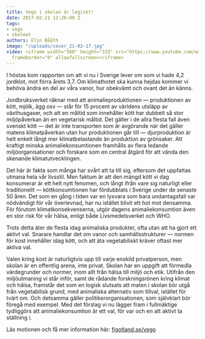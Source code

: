```yaml
---
title: Vego i skolan är logiskt!
date: 2017-02-21 12:26:00 Z
tags:
- vego
- skolmat
authors: Elin Bååth
image: "/uploads/cover_21-02-17.jpg"
video: <iframe width="560" height="315" src="https://www.youtube.com/embed/9Oe-StX1Fvs"
  frameborder="0" allowfullscreen></iframe>
---
```


I höstas kom rapporten om att vi nu i Sverige lever om som vi hade 4,2 jordklot, mot förra årets 3,7. Om klimathotet ska kunna hejdas kommer vi behöva ändra en del av våra vanor, hur obekvämt och ovant det än känns.

Jordbruksverket räknar med att animalieproduktionen — produktionen av kött, mjölk, ägg osv — står för 15 procent av världens utsläpp av växthusgaser, och att en måltid som innehåller kött har dubbelt så stor miljöpåverkan än en vegetarisk måltid. Det gäller i de allra flesta fall även svenskt kött — det är inte transporten som är avgörande när det gäller matens klimatpåverkan utan hur produktionen går till — djurproduktion är helt enkelt långt mer klimatbelastande än produktion av grönsaker. Att kraftigt minska animaliekonsumtionen framhålls av flera ledande miljöorganisationer och forskare som en central åtgärd för att vända den skenande klimatutvecklingen.

Det här är fakta som många har svårt att ta till sig, eftersom det uppfattas utmana hela vår livsstil. Men faktum är att den mängd kött vi dag konsumerar är ett helt nytt fenomen, och långt ifrån vare sig naturligt eller traditionellt — köttkonsumtionen har fördubblats i Sverige under de senaste 50 åren. Det som en gång i tiden var en lyxvara som bara undantagsfall var nödvändigt för vår överlevnad, har nu istället blivit ett hot mot densamma. För förutom klimatkonsekvenserna, utgör dagens animaliekonsumtion även en stor risk för vår hälsa, enligt både Livsmedelsverket och WHO.

Trots detta äter de flesta idag animaliska produkter, ofta utan att ha gjort ett aktivt val. Snarare handlar det om vanor och samhällsstrukturer — normen för kost innehåller idag kött, och att äta vegetabiliskt kräver oftast mer aktiva val.

Valen kring kost är naturligtvis upp till varje enskild privatperson, men skolan är en offentlig arena, inte privat. Skolan har en uppgift att förmedla värdegrunder och normer, inom allt från hälsa till miljö och etik. Utifrån den miljöutmaning vi står inför, samt de rådande forskningsrönen kring klimat och hälsa, framstår det som en logisk slutsats att maten i skolan bör utgå från vegetabilisk grund, med animaliska alternativ som tillval, istället för tvärt om. Och detsamma gäller politikerorganisationen, som självklart bör föregå med exempel. Med det förslag vi nu lägger fram i fullmäktige tydliggörs att animaliekonsumtion är ett val, för var och en att aktivt ta ställning i.

Läs motionen och få mer information här: [figotland.se/vego](https://figotland.se/vego)